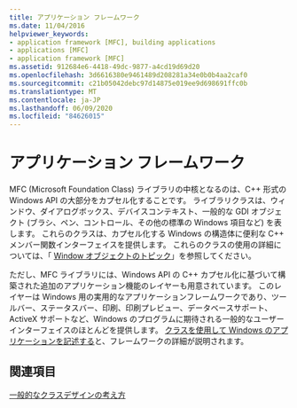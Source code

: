 ```yaml
---
title: アプリケーション フレームワーク
ms.date: 11/04/2016
helpviewer_keywords:
- application framework [MFC], building applications
- applications [MFC]
- application framework [MFC]
ms.assetid: 912684e6-4418-49dc-9877-a4cd19d69d20
ms.openlocfilehash: 3d6616380e9461489d208281a34e0b0b4aa2caf0
ms.sourcegitcommit: c21b05042debc97d14875e019ee9d698691ffc0b
ms.translationtype: MT
ms.contentlocale: ja-JP
ms.lasthandoff: 06/09/2020
ms.locfileid: "84626015"
---
```

# <a name="application-framework"></a>アプリケーション フレームワーク

MFC (Microsoft Foundation Class) ライブラリの中核となるのは、C++ 形式の Windows API の大部分をカプセル化することです。 ライブラリクラスは、ウィンドウ、ダイアログボックス、デバイスコンテキスト、一般的な GDI オブジェクト (ブラシ、ペン、コントロール、その他の標準の Windows 項目など) を表します。 これらのクラスは、カプセル化する Windows の構造体に便利な C++ メンバー関数インターフェイスを提供します。 これらのクラスの使用の詳細については、「 [Window オブジェクトのトピック](window-objects.md)」を参照してください。

ただし、MFC ライブラリには、Windows API の C++ カプセル化に基づいて構築された追加のアプリケーション機能のレイヤーも用意されています。 このレイヤーは Windows 用の実用的なアプリケーションフレームワークであり、ツールバー、ステータスバー、印刷、印刷プレビュー、データベースサポート、ActiveX サポートなど、Windows のプログラムに期待される一般的なユーザーインターフェイスのほとんどを提供します。 [クラスを使用して Windows のアプリケーションを記述する](using-the-classes-to-write-applications-for-windows.md)と、フレームワークの詳細が説明されます。

## <a name="see-also"></a>関連項目

[一般的なクラスデザインの考え方](general-class-design-philosophy.md)
